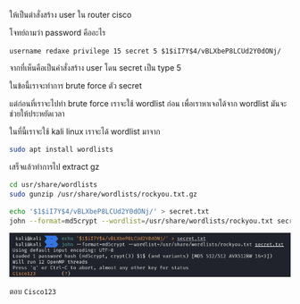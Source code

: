 ให้เป็นตำสั่งสร้าง user ใน router cisco

โจทย์ถามว่า password คืออะไร

`username redaxe privilege 15 secret 5 $1$iI7Y$4/vBLXbeP8LCUd2Y0dONj/`

จากที่เห็นคือเป็นคำสั่งสร้าง user โดน secret เป็น type 5

ในข้อนี้เราจะทำการ brute force ตัว secret

แต่ก่อนที่เราจะไปทำ brute force เราจะใช้ wordlist ก่อน เพื่อเราหาเจอได้จาก wordlist มันจะช่วยให้ประหยัดเวลา

ในที่นี้เราจะใช้ kali linux เราจะได้ wordlist มาจาก

```sh
sudo apt install wordlists
```

เสร็จแล้วทำการไป extract gz

```sh
cd usr/share/wordlists
sudo gunzip /usr/share/wordlists/rockyou.txt.gz
```

```sh
echo '$1$iI7Y$4/vBLXbeP8LCUd2Y0dONj/' > secret.txt
john --format=md5crypt --wordlist=/usr/share/wordlists/rockyou.txt secret.txt
```

![1.png](./images/1.png)

ตอบ `Cisco123`
